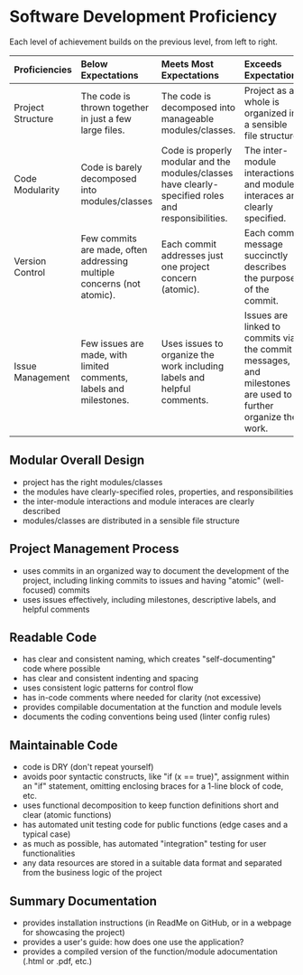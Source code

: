 # Software Development Proficiency

Each level of achievement builds on the previous level, from left to right.

| Proficiencies   | Below Expectations       | Meets Most Expectations        | Exceeds Expectations       |
| :---			  | :-- 					 | :-- 						      | :-- 					   |
| Project Structure     | The code is thrown together in just a few large files. | The code is decomposed into manageable modules/classes. | Project as a whole is organized in a sensible file structure. |
| Code Modularity | Code is barely decomposed into modules/classes | Code is properly modular and the modules/classes have clearly-specified roles and responsibilities. | The inter-module interactions and module interaces are clearly specified. |
| Version Control | Few commits are made, often addressing multiple concerns (not atomic). | Each commit addresses just one project concern (atomic). | Each commit message succinctly describes the purpose of the commit. |
| Issue Management | Few issues are made, with limited comments, labels and milestones. | Uses issues to organize the work including labels and helpful comments. | Issues are linked to commits via the commit messages, and milestones are used to further organize the work. |










## Modular Overall Design

- project has the right modules/classes
- the modules have clearly-specified roles, properties, and responsibilities
- the inter-module interactions and module interaces are clearly described
- modules/classes are distributed in a sensible file structure

## Project Management Process

 - uses commits in an organized way to document the development of the project, including linking commits to issues and having "atomic" (well-focused) commits
 - uses issues effectively, including milestones, descriptive labels, and helpful comments

## Readable Code

- has clear and consistent naming, which creates "self-documenting" code where possible
- has clear and consistent indenting and spacing
- uses consistent logic patterns for control flow
- has in-code comments where needed for clarity (not excessive)
- provides compilable documentation at the function and module levels
- documents the coding conventions being used (linter config rules)

## Maintainable Code

- code is DRY (don't repeat yourself)
- avoids poor syntactic constructs, like "if (x == true)", assignment within an "if" statement, omitting enclosing braces for a 1-line block of code, etc.
- uses functional decomposition to keep function definitions short and clear (atomic functions)
- has automated unit testing code for public functions (edge cases and a typical case)
- as much as possible, has automated "integration" testing for user functionalities
- any data resources are stored in a suitable data format and separated from the business logic of the project


## Summary Documentation

- provides installation instructions (in ReadMe on GitHub, or in a webpage for showcasing the project)
- provides a user's guide: how does one use the application?
- provides a compiled version of the function/module adocumentation (.html or .pdf, etc.)

